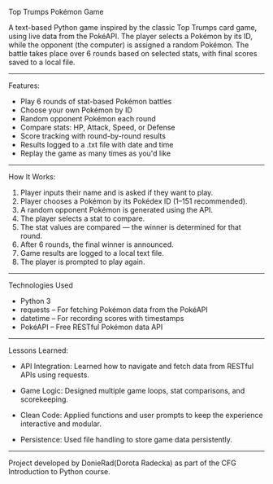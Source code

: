Top Trumps Pokémon Game

A text-based Python game inspired by the classic Top Trumps card game, using live data from the PokéAPI. The player selects a Pokémon by its ID, while the opponent (the computer) is assigned a random Pokémon. The battle takes place over 6 rounds based on selected stats, with final scores saved to a local file.

---

Features:
+ Play 6 rounds of stat-based Pokémon battles
+ Choose your own Pokémon by ID
+ Random opponent Pokémon each round
+ Compare stats: HP, Attack, Speed, or Defense
+ Score tracking with round-by-round results
+ Results logged to a .txt file with date and time
+ Replay the game as many times as you'd like

---

How It Works:
1. Player inputs their name and is asked if they want to play.
2. Player chooses a Pokémon by its Pokédex ID (1–151 recommended).
3. A random opponent Pokémon is generated using the API.
4. The player selects a stat to compare.
5. The stat values are compared — the winner is determined for that round.
6. After 6 rounds, the final winner is announced.
7. Game results are logged to a local text file.
8. The player is prompted to play again.

---

Technologies Used
* Python 3
* requests – For fetching Pokémon data from the PokéAPI
* datetime – For recording scores with timestamps
* PokéAPI – Free RESTful Pokémon data API

---

Lessons Learned:
+ API Integration:
  Learned how to navigate and fetch data from RESTful APIs using requests.

+ Game Logic:
  Designed multiple game loops, stat comparisons, and scorekeeping.

+ Clean Code:
  Applied functions and user prompts to keep the experience interactive and modular.

+ Persistence:
  Used file handling to store game data persistently.


---



Project developed by DonieRad(Dorota Radecka) as part of the CFG Introduction to Python course.

